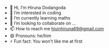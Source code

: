 - 👋 Hi, I’m Hiruna Dodangoda
- 👀 I’m interested in coding
- 🌱 I’m currently learning maths
- 💞️ I’m looking to collaborate on ...
- 📫 How to reach me hivinhiruna69@gmail.com
- 😄 Pronouns: he/him
- ⚡ Fun fact: You won't like me at first

<!---
DHHHDodangoda/DHHHDodangoda is a ✨ special ✨ repository because its `README.md` (this file) appears on your GitHub profile.
You can click the Preview link to take a look at your changes.
--->
